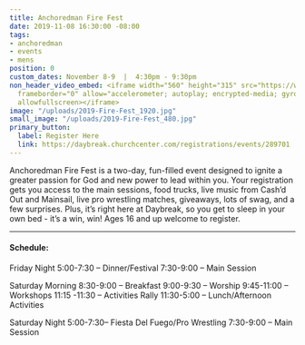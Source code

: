 ```yaml
---
title: Anchoredman Fire Fest
date: 2019-11-08 16:30:00 -08:00
tags:
- anchoredman
- events
- mens
position: 0
custom_dates: November 8-9  |  4:30pm - 9:30pm
non_header_video_embed: <iframe width="560" height="315" src="https://www.youtube.com/embed/6kMdLlrgygo"
  frameborder="0" allow="accelerometer; autoplay; encrypted-media; gyroscope; picture-in-picture"
  allowfullscreen></iframe>
image: "/uploads/2019-Fire-Fest_1920.jpg"
small_image: "/uploads/2019-Fire-Fest_480.jpg"
primary_button:
  label: Register Here
  link: https://daybreak.churchcenter.com/registrations/events/289701
---
```


Anchoredman Fire Fest is a two-day, fun-filled event designed to ignite a greater passion for God and new power to lead within you. Your registration gets you access to the main sessions, food trucks, live music from Cash’d Out and Mainsail, live pro wrestling matches, giveaways, lots of swag, and a few surprises. Plus, it’s right here at Daybreak, so you get to sleep in your own bed - it’s a win, win! Ages 16 and up welcome to register.

______

#### Schedule:
Friday Night
5:00-7:30 – Dinner/Festival
7:30-9:00 – Main Session

Saturday Morning
8:30-9:00 – Breakfast
9:00-9:30 – Worship
9:45-11:00 – Workshops
11:15 -11:30 – Activities Rally
11:30-5:00 – Lunch/Afternoon Activities

Saturday Night
5:00-7:30– Fiesta Del Fuego/Pro Wrestling 
7:30-9:00 – Main Session
